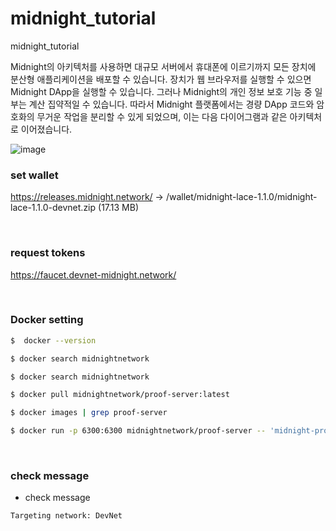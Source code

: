 # midnight_tutorial
midnight_tutorial

Midnight의 아키텍처를 사용하면 대규모 서버에서 휴대폰에 이르기까지 모든 장치에 분산형 애플리케이션을 배포할 수 있습니다. 장치가 웹 브라우저를 실행할 수 있으면 Midnight DApp을 실행할 수 있습니다. 그러나 Midnight의 개인 정보 보호 기능 중 일부는 계산 집약적일 수 있습니다. 따라서 Midnight 플랫폼에서는 경량 DApp 코드와 암호화의 무거운 작업을 분리할 수 있게 되었으며, 이는 다음 다이어그램과 같은 아키텍처로 이어졌습니다.

![image](https://github.com/jungmyeong96/midnight_tutorial/assets/55140432/f21f4331-b911-4e43-a8df-d53207553493)


### set wallet
https://releases.midnight.network/
-> /wallet/midnight-lace-1.1.0/midnight-lace-1.1.0-devnet.zip (17.13 MB)

</br>

### request tokens
https://faucet.devnet-midnight.network/

</br>


### Docker setting

```zsh
$  docker --version
```

```zsh
$ docker search midnightnetwork
```

```zsh
$ docker search midnightnetwork
```

```zsh
$ docker pull midnightnetwork/proof-server:latest
```

```zsh
$ docker images | grep proof-server
```

```zsh
$ docker run -p 6300:6300 midnightnetwork/proof-server -- 'midnight-proof-server --network devnet'
```

</br>

### check message

- check message
```zsh
Targeting network: DevNet
```
